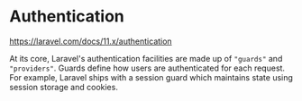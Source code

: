 # Authentication

https://laravel.com/docs/11.x/authentication

At its core, Laravel's authentication facilities are made up of `"guards"` and `"providers"`. Guards define how users are authenticated for each request. For example, Laravel ships with a session guard which maintains state using session storage and cookies.